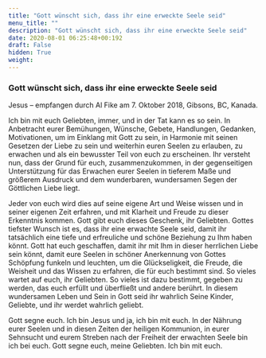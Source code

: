 ```yaml
---
title: "Gott wünscht sich, dass ihr eine erweckte Seele seid"
menu_title: ""
description: "Gott wünscht sich, dass ihr eine erweckte Seele seid"
date: 2020-08-01 06:25:48+00:192
draft: False
hidden: True
weight:
---
```

### Gott wünscht sich, dass ihr eine erweckte Seele seid

Jesus – empfangen durch Al Fike am 7. Oktober 2018, Gibsons, BC, Kanada.

Ich bin mit euch Geliebten, immer, und in der Tat kann es so sein. In Anbetracht eurer Bemühungen, Wünsche, Gebete, Handlungen, Gedanken, Motivationen, um im Einklang mit Gott zu sein, in Harmonie mit seinen Gesetzen der Liebe zu sein und weiterhin euren Seelen zu erlauben, zu erwachen und als ein bewusster Teil von euch zu erscheinen. Ihr versteht nun, dass der Grund für euch, zusammenzukommen, in der gegenseitigen Unterstützung für das Erwachen eurer Seelen in tieferem Maße und größerem Ausdruck und dem wunderbaren, wundersamen Segen der Göttlichen Liebe liegt.

Jeder von euch wird dies auf seine eigene Art und Weise wissen und in seiner eigenen Zeit erfahren, und mit Klarheit und Freude zu dieser Erkenntnis kommen. Gott gibt euch dieses Geschenk, ihr Geliebten. Gottes tiefster Wunsch ist es, dass ihr eine erwachte Seele seid, damit ihr tatsächlich eine tiefe und erfreuliche und schöne Beziehung zu Ihm haben könnt. Gott hat euch geschaffen, damit ihr mit Ihm in dieser herrlichen Liebe sein könnt, damit eure Seelen in schöner Anerkennung von Gottes Schöpfung funkeln und leuchten, um die Glückseligkeit, die Freude, die Weisheit und das Wissen zu erfahren, die für euch bestimmt sind. So vieles wartet auf euch, ihr Geliebten. So vieles ist dazu bestimmt, gegeben zu werden, das euch erfüllt und überfließt und andere berührt. In diesem wundersamen Leben und Sein in Gott seid ihr wahrlich Seine Kinder, Geliebte, und ihr werdet wahrlich geliebt.

Gott segne euch. Ich bin Jesus und ja, ich bin mit euch. In der Nährung eurer Seelen und in diesen Zeiten der heiligen Kommunion, in eurer Sehnsucht und eurem Streben nach der Freiheit der erwachten Seele bin ich bei euch. Gott segne euch, meine Geliebten. Ich bin mit euch.
